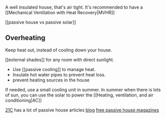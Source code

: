 A well insulated house, that's air tight.
It's recommended to have a [[Mechanical Ventilation with Heat Recovery|MVHR]]

[[passive house vs passive solar]]


## Overheating
Keep heat out, instead of cooling down your house.

[[external shades]] for any room with direct sunlight.
- Use [[passive cooling]] to manage heat.
- Insulate hot water pipes to prevent heat loss.
- prevent heating sources in the house

If needed, use a small cooling unit in summer.
In summer when there is lots of sun, you can use the solar to power the [[Heating, ventilation, and air conditioning|AC]]

[21C](https://www.weare21degrees.co.uk/) has a lot of passive house articles
[blog](https://www.thornewyness.co.uk/services/Passivhaus.html)
[free passive house magazines](https://passivehouseplus.co.uk/issuu/uk-edition)
